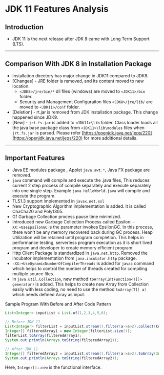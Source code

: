 # JDK 11 Features Analysis

## Introduction
* JDK 11 is the next release after JDK 8 came with Long Term Support (LTS).
---
## Comparison With JDK 8 in Installation Package
* Installation directory has major change in JDK11 compared to JDK8.
* [Changes] - JRE folder is removed, and its content moved to new location. 
    * `<JDK8>/jre/bin/*` dll files (windows) are moved to `<JDK11>/bin` folder.
    * Security and Management Configuraiton files `<JDK8>/jre/lib/` are moved to `<JDK11>/conf` folder.
* [Deletion] - rt.jar is removed from JDK installation package. This change happened since JDK9. 
* [New] - `jrt-fs.jar` is added to `<JDK11>\lib` folder. Class loader loads all the java base package class from `<JDK11>\lib\modules` files when `jrt.fs.jar` is parsed. Please refer [https://openjdk.java.net/jeps/220](https://openjdk.java.net/jeps/220) for more additional details.
---
## Important Features
* Java EE modules package , Applet `java.awt.*`, Java FX package are removed.
* `java` command will compile and execute the .java files, This reduces current 2 step process of compile separately and execute separately into one single step. Example `java HelloWorld.java` will compile and execute the program.
* TLS1.3 support implemented in `javax.net.ssl`
* New Cryptographic Algorithm implementation is added. It is called ChaCha20 and Poly1305.
* G1 Garbage Collection process pause time minimized.
* Introduced new Garbage Collection Process called Epsilon. `-XX:+UseEpsilonGC` is the parameter invokes EpsilonGC. In this process, there won't be any memory recovered back during GC process. Heap Utilization will be retained until program completion. This helps in performance testing, serverless program execution as it is short lived program and developer to create memory efficient program.
* Http Client Package is standardized in `java.net.http`. Removed the incubator implementation from `java.incubator.http` package.
* `-XX:+UseDynamicNumberOfCompilerThreads` is added for `javac` command which helps to control the number of threads created for compiling multiple source files.
* In `java.util.Collection`, new method `toArray(IntFunction<T[]> generator)` is added. This helps to create new Array from Collection easily with less coding, no need to use the method `toArray(T[] a)` which needs defined Array as input.

Sample Program With Before and After Code Pattern
```java
List<Integer> inputList = List.of(1,2,3,4,5,6);
		
// Before JDK 11
List<Integer> filterList = inputList.stream().filter(a->a>2).collect(Collectors.toList());
Integer[] filteredArray1 = new Integer[filterList.size()];
filterList.toArray(filteredArray1);
System.out.println(Arrays.toString(filteredArray1));

// After JDK 11
Integer[] filteredArray2 = inputList.stream().filter(a->a>2).toArray(Integer[]:: new);
System.out.println(Arrays.toString(filteredArray2));
```
Here, `Integer[]::new` is the functional interface.